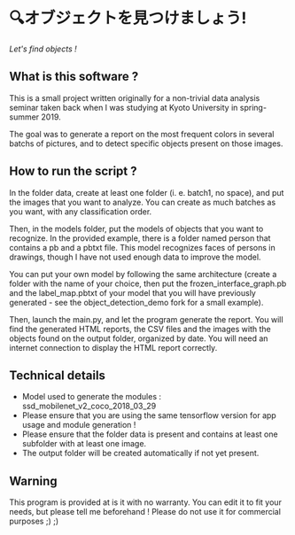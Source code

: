 #  :mag:オブジェクトを見つけましょう!
*Let's find objects !*

## What is this software ?
This is a small project written originally for a non-trivial data analysis seminar taken back when I was studying at Kyoto University in spring-summer 2019.

The goal was to generate a report on the most frequent colors in several batchs of pictures, and to detect 
specific objects present on those images. 

## How to run the script ?
In the folder data, create at least one folder (i. e. batch1, no space), and put the images that you want to analyze. You can create as much batches as you want, with any classification order.

Then, in the models folder, put the models of objects that you want to recognize. In the provided example, there is a folder named person that contains a pb and a pbtxt file. This model recognizes faces of persons in drawings, though I have not used enough data to improve the model.

You can put your own model by following the same architecture (create a folder with the name of your choice, then put the frozen_interface_graph.pb and the label_map.pbtxt of your model that you will have previously generated - see the object_detection_demo fork for a small example).

Then, launch the main.py, and let the program generate the report. You will find the generated HTML reports, the CSV files and the images with the objects found on the output folder, organized by date. You will need an internet connection to display the HTML report correctly.

## Technical details

* Model used to generate the modules : ssd_mobilenet_v2_coco_2018_03_29
* Please ensure that you are using the same tensorflow version for app usage and module generation !
* Please ensure that the folder data is present and contains at least one subfolder with at least one image.
* The output folder will be created automatically if not yet present.

## Warning
This program is provided at is it with no warranty. You can edit it to fit your needs, but please tell me beforehand !
Please do not use it for commercial purposes ;) ;)
